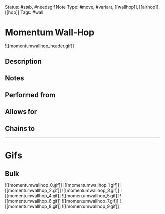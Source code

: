 Status: #stub, #needsgif 
Note Type: #move, #variant, [[wallhop]], [[airhop]], [[hop]]
Tags: #wall 

# Momentum Wall-Hop
![[momentumwallhop_header.gif]]
## Description


## Notes


## Performed from


## Allows for


## Chains to


___
# Gifs
## Bulk
![[momentumwallhop_0.gif]]
![[momentumwallhop_1.gif]]
![[momentumwallhop_2.gif]]
![[momentumwallhop_3.gif]]
![[momentumwallhop_4.gif]]
![[momentumwallhop_5.gif]]
![[momentumwallhop_6.gif]]
![[momentumwallhop_7.gif]]
![[momentumwallhop_8.gif]]
![[momentumwallhop_9.gif]]